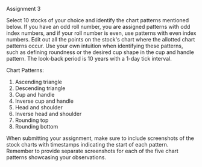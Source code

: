 Assignment 3

Select 10 stocks of your choice and identify the chart patterns mentioned below. If you have an odd roll number, you are assigned patterns with odd index numbers, and if your roll number is even, use patterns with even index numbers. Edit out all the points on the stock's chart where the allotted chart patterns occur. Use your own intuition when identifying these patterns, such as defining roundness or the desired cup shape in the cup and handle pattern. The look-back period is 10 years with a 1-day tick interval.

Chart Patterns:

1) Ascending triangle
2) Descending triangle
3) Cup and handle
4) Inverse cup and handle
5) Head and shoulder
6) Inverse head and shoulder
7) Rounding top
8) Rounding bottom


When submitting your assignment, make sure to include screenshots of the stock charts with timestamps indicating the start of each pattern. Remember to provide separate screenshots for each of the five chart patterns showcasing your observations.
